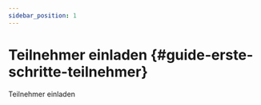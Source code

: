 ```yaml
---
sidebar_position: 1
---
```


# Teilnehmer einladen {#guide-erste-schritte-teilnehmer}

Teilnehmer einladen
